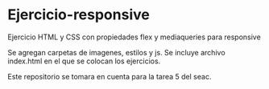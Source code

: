 # Ejercicio-responsive
Ejercicio HTML y CSS con propiedades flex y mediaqueries para responsive 


Se agregan carpetas de imagenes, estilos y js.
Se incluye archivo index.html en el que se colocan los ejercicios.

Este repositorio se tomara en cuenta para la tarea 5 del seac.
